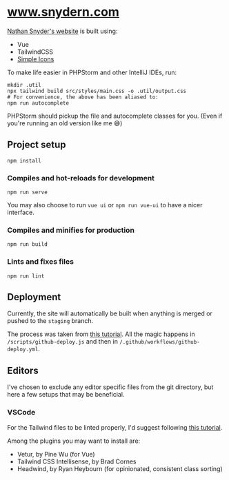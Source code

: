 # www.snydern.com

[Nathan Snyder's website](www.snydern.com) is built using:
- Vue
- TailwindCSS
- [Simple Icons](https://simpleicons.org)

To make life easier in PHPStorm and other IntelliJ IDEs,
run:

```
mkdir .util
npx tailwind build src/styles/main.css -o .util/output.css
# For convenience, the above has been aliased to:
npm run autocomplete
```

PHPStorm should pickup the file and autocomplete classes for you.
(Even if you're running an old version like me 😅)

## Project setup
```
npm install
```

### Compiles and hot-reloads for development
```
npm run serve
```

You may also choose to run `vue ui` or `npm run vue-ui` to have a nicer interface.

### Compiles and minifies for production
```
npm run build
```

### Lints and fixes files
```
npm run lint
```

## Deployment

Currently, the site will automatically be built when anything is merged
or pushed to the `staging` branch.

The process was taken from [this tutorial](https://dev.to/rolanddoda/deploy-to-github-pages-like-a-pro-with-github-actions-4hdg).
All the magic happens in `/scripts/github-deploy.js` and then in `/.github/workflows/github-deploy.yml`.

## Editors

I've chosen to exclude any editor specific files from the git directory,
but here a few setups that may be beneficial.

### VSCode

For the Tailwind files to be linted properly, I'd suggest following
[this tutorial](https://www.meidev.co/blog/visual-studio-code-css-linting-with-tailwind/).

Among the plugins you may want to install are:
- Vetur, by Pine Wu (for Vue)
- Tailwind CSS Intellisense, by Brad Cornes
- Headwind, by Ryan Heybourn (for opinionated, consistent class sorting)
